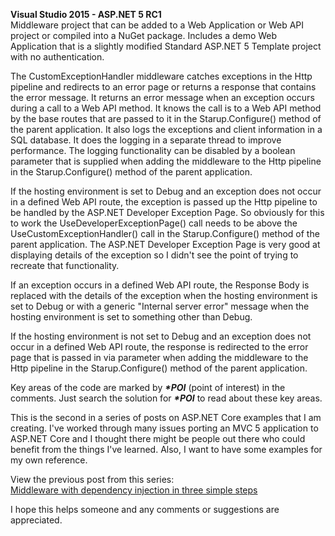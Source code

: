**Visual Studio 2015 - ASP.NET 5 RC1**  
Middleware project that can be added to a Web Application or Web API project or compiled into a NuGet package.
Includes a demo Web Application that is a slightly modified Standard ASP.NET 5 Template project with no authentication.

The CustomExceptionHandler middleware catches exceptions in the Http pipeline and redirects to an error page or returns a response that contains the error message.  It returns an error message when an exception occurs during a call to a Web API method.  It knows the call is to a Web API method by the base routes that are passed to it in the Starup.Configure() method of the parent application.  It also logs the exceptions and client information in a SQL database.  It does the logging in a separate thread to improve performance.  The logging functionality can be disabled by a boolean parameter that is supplied when adding the middleware to the Http pipeline in the Starup.Configure() method of the parent application.

If the hosting environment is set to Debug and an exception does not occur in a defined Web API route, the exception is passed up the Http pipeline to be handled by the ASP.NET Developer Exception Page.  So obviously for this to work the UseDeveloperExceptionPage() call needs to be above the UseCustomExceptionHandler() call in the Starup.Configure() method of the parent application.  The ASP.NET Developer Exception Page is very good at displaying details of the exception so I didn't see the point of trying to recreate that functionality.

If an exception occurs in a defined Web API route, the Response Body is replaced with the details of the exception when the hosting environment is set to Debug or with a generic "Internal server error" message when the hosting environment is set to something other than Debug.

If the hosting environment is not set to Debug and an exception does not occur in a defined Web API route, the response is redirected to the error page that is passed in via parameter when adding the middleware to the Http pipeline in the Starup.Configure() method of the parent application.

Key areas of the code are marked by **_*POI_** (point of interest) in the comments.  Just search the solution for **_*POI_** to read about these key areas.

This is the second in a series of posts on ASP.NET Core examples that I am creating.  I've worked through many issues porting an MVC 5 application to ASP.NET Core and I thought there might be people out there who could benefit from the things I've learned.  Also, I want to have some examples for my own reference.

View the previous post from this series:   
[Middleware with dependency injection in three simple steps](https://github.com/ClintBailiff/MiddlewareDemo)

I hope this helps someone and any comments or suggestions are appreciated.


